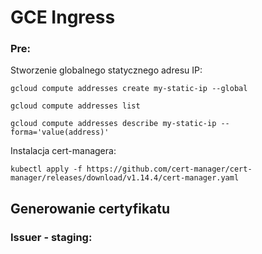 # GCE Ingress

### Pre:
Stworzenie globalnego statycznego adresu IP:
```
gcloud compute addresses create my-static-ip --global
```

```
gcloud compute addresses list
```

```
gcloud compute addresses describe my-static-ip --forma='value(address)'
```

Instalacja cert-managera:
```
kubectl apply -f https://github.com/cert-manager/cert-manager/releases/download/v1.14.4/cert-manager.yaml
```

## Generowanie certyfikatu

### Issuer - staging:

